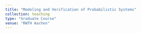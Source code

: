 ```yaml
---
title: "Modeling and Verification of Probabilistic Systems"
collection: teaching
type: "Graduate Course"
venue: "RWTH Aachen"
---
```

